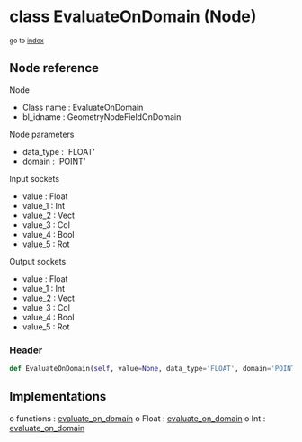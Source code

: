 # class EvaluateOnDomain (Node)

<sub>go to [index](/docs/index.md)</sub>

## Node reference

Node
 - Class name : EvaluateOnDomain
 - bl_idname : GeometryNodeFieldOnDomain

Node parameters
 - data_type : 'FLOAT'
 - domain : 'POINT'

Input sockets
 - value : Float
 - value_1 : Int
 - value_2 : Vect
 - value_3 : Col
 - value_4 : Bool
 - value_5 : Rot

Output sockets
 - value : Float
 - value_1 : Int
 - value_2 : Vect
 - value_3 : Col
 - value_4 : Bool
 - value_5 : Rot

### Header

``` python
def EvaluateOnDomain(self, value=None, data_type='FLOAT', domain='POINT', node_label=None, node_color=None):
```

## Implementations

o functions : [evaluate_on_domain](/docs/GeoNodes_classes/evaluate_on_domain.md)
o Float : [evaluate_on_domain](#evaluate_on_domain) 
o Int : [evaluate_on_domain](#evaluate_on_domain) 

